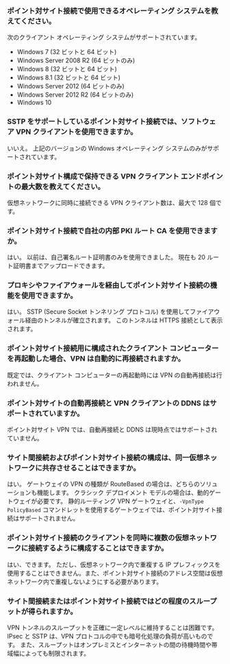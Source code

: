 ### <a name="what-operating-systems-can-i-use-with-point-to-site"></a>ポイント対サイト接続で使用できるオペレーティング システムを教えてください。
次のクライアント オペレーティング システムがサポートされています。

* Windows 7 (32 ビットと 64 ビット)
* Windows Server 2008 R2 (64 ビットのみ)
* Windows 8 (32 ビットと 64 ビット)
* Windows 8.1 (32 ビットと 64 ビット)
* Windows Server 2012 (64 ビットのみ)
* Windows Server 2012 R2 (64 ビットのみ)
* Windows 10

### <a name="can-i-use-any-software-vpn-client-for-point-to-site-that-supports-sstp"></a>SSTP をサポートしているポイント対サイト接続では、ソフトウェア VPN クライアントを使用できますか。
いいえ。 上記のバージョンの Windows オペレーティング システムのみがサポートされています。

### <a name="how-many-vpn-client-endpoints-can-i-have-in-my-point-to-site-configuration"></a>ポイント対サイト構成で保持できる VPN クライアント エンドポイントの最大数を教えてください。
仮想ネットワークに同時に接続できる VPN クライアント数は、最大で 128 個です。

### <a name="can-i-use-my-own-internal-pki-root-ca-for-point-to-site-connectivity"></a>ポイント対サイト接続で自社の内部 PKI ルート CA を使用できますか。
はい。 以前は、自己署名ルート証明書のみを使用できました。 現在も 20 ルート証明書までアップロードできます。

### <a name="can-i-traverse-proxies-and-firewalls-using-point-to-site-capability"></a>プロキシやファイアウォールを経由してポイント対サイト接続の機能を使用できますか。
はい。 SSTP (Secure Socket トンネリング プロトコル) を使用してファイアウォール経由のトンネルが確立されます。 このトンネルは HTTPS 接続として表示されます。

### <a name="if-i-restart-a-client-computer-configured-for-point-to-site-will-the-vpn-automatically-reconnect"></a>ポイント対サイト接続用に構成されたクライアント コンピューターを再起動した場合、VPN は自動的に再接続されますか。
既定では、クライアント コンピューターの再起動時には VPN の自動再接続は行われません。

### <a name="does-point-to-site-support-auto-reconnect-and-ddns-on-the-vpn-clients"></a>ポイント対サイトの自動再接続と VPN クライアントの DDNS はサポートされていますか。
ポイント対サイト VPN では、自動再接続と DDNS は現時点ではサポートされていません。

### <a name="can-i-have-site-to-site-and-point-to-site-configurations-coexist-for-the-same-virtual-network"></a>サイト間接続およびポイント対サイト接続の構成は、同一仮想ネットワークに共存させることはできますか。
はい。 ゲートウェイの VPN の種類が RouteBased の場合は、どちらのソリューションも機能します。 クラシック デプロイメント モデルの場合は、動的ゲートウェイが必要です。 静的ルーティング VPN ゲートウェイと、`-VpnType PolicyBased` コマンドレットを使用するゲートウェイでは、ポイント対サイト接続はサポートされません。

### <a name="can-i-configure-a-point-to-site-client-to-connect-to-multiple-virtual-networks-at-the-same-time"></a>ポイント対サイト接続のクライアントを同時に複数の仮想ネットワークに接続するように構成することはできますか。
はい、できます。 ただし、仮想ネットワーク内で重複する IP プレフィックスを使用することはできません。また、ポイント対サイト接続のアドレス空間は仮想ネットワーク内で重複しないようにする必要があります。

### <a name="how-much-throughput-can-i-expect-through-site-to-site-or-point-to-site-connections"></a>サイト間接続またはポイント対サイト接続ではどの程度のスループットが得られますか。
VPN トンネルのスループットを正確に一定レベルに維持することは困難です。 IPsec と SSTP は、VPN プロトコルの中でも暗号化処理の負荷が高いものです。 また、スループットはオンプレミスとインターネットの間の待機時間や帯域幅によっても制限されます。

<!--HONumber=Feb17_HO3-->


